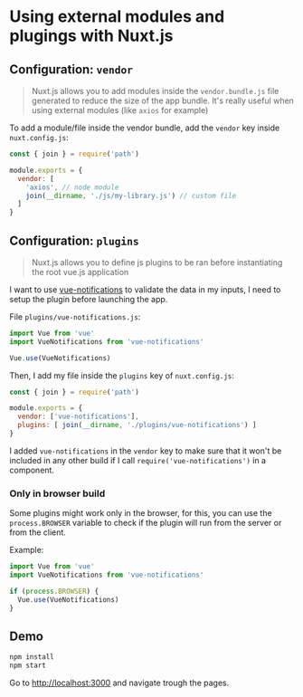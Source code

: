 # Using external modules and plugings with Nuxt.js

## Configuration: `vendor`

> Nuxt.js allows you to add modules inside the `vendor.bundle.js` file generated to reduce the size of the app bundle. It's really useful when using external modules (like `axios` for example)

To add a module/file inside the vendor bundle, add the `vendor` key inside `nuxt.config.js`:
```js
const { join } = require('path')

module.exports = {
  vendor: [
    'axios', // node module
    join(__dirname, './js/my-library.js') // custom file
  ]
}
```

## Configuration: `plugins`

> Nuxt.js allows you to define js plugins to be ran before instantiating the root vue.js application

I want to use [vue-notifications](https://github.com/se-panfilov/vue-notifications) to validate the data in my inputs, I need to setup the plugin before launching the app.

File `plugins/vue-notifications.js`:
```js
import Vue from 'vue'
import VueNotifications from 'vue-notifications'

Vue.use(VueNotifications)
```

Then, I add my file inside the `plugins` key of `nuxt.config.js`:
```js
const { join } = require('path')

module.exports = {
  vendor: ['vue-notifications'],
  plugins: [ join(__dirname, './plugins/vue-notifications') ]
}
```

I added `vue-notifications` in the `vendor` key to make sure that it won't be included in any other build if I call `require('vue-notifications')` in a component.

### Only in browser build

Some plugins might work only in the browser, for this, you can use the `process.BROWSER` variable to check if the plugin will run from the server or from the client.

Example:
```js
import Vue from 'vue'
import VueNotifications from 'vue-notifications'

if (process.BROWSER) {
  Vue.use(VueNotifications)
}
```

## Demo

```bash
npm install
npm start
```

Go to [http://localhost:3000](http://localhost:3000) and navigate trough the pages.
